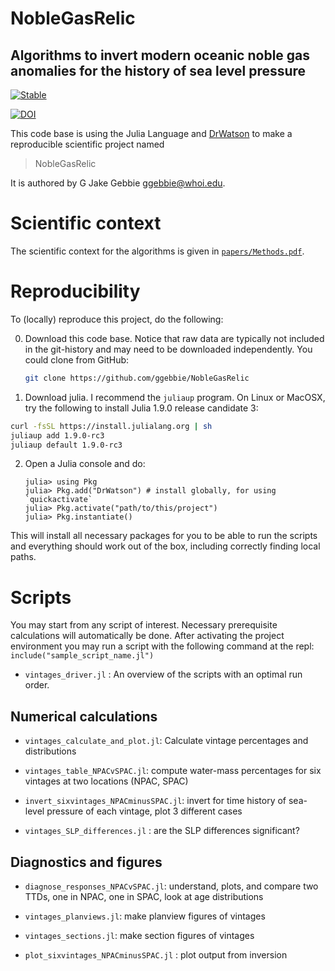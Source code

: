 # NobleGasRelic

## Algorithms to invert modern oceanic noble gas anomalies for the history of sea level pressure

[![Stable](https://img.shields.io/badge/docs-stable-blue.svg)](https://github.com/ggebbie/NobleGasRelic/blob/main/papers/Methods.pdf)

[![DOI](https://zenodo.org/badge/496315869.svg)](https://zenodo.org/doi/10.5281/zenodo.10368927)

This code base is using the Julia Language and [DrWatson](https://juliadynamics.github.io/DrWatson.jl/stable/)
to make a reproducible scientific project named
> NobleGasRelic

It is authored by G Jake Gebbie <ggebbie@whoi.edu>.

# Scientific context

The scientific context for the algorithms is given in [`papers/Methods.pdf`](https://github.com/ggebbie/NobleGasRelic/blob/main/papers/Methods.pdf).

# Reproducibility

To (locally) reproduce this project, do the following:

0. Download this code base. Notice that raw data are typically not included in the
   git-history and may need to be downloaded independently. You could clone from GitHub:
   ```sh
   git clone https://github.com/ggebbie/NobleGasRelic
   ```

1. Download julia. I recommend the `juliaup` program. On Linux or MacOSX, try the following to install Julia 1.9.0 release candidate 3:
```sh
curl -fsSL https://install.julialang.org | sh
juliaup add 1.9.0-rc3
juliaup default 1.9.0-rc3
```

2. Open a Julia console and do:
   ```
   julia> using Pkg
   julia> Pkg.add("DrWatson") # install globally, for using `quickactivate`
   julia> Pkg.activate("path/to/this/project")
   julia> Pkg.instantiate()
   ```

This will install all necessary packages for you to be able to run the scripts and
everything should work out of the box, including correctly finding local paths.

# Scripts

You may start from any script of interest. Necessary prerequisite calculations will automatically be done. After activating the project environment you may run a script with the following command at the repl: `include("sample_script_name.jl")`

- `vintages_driver.jl` : An overview of the scripts with an optimal run order.

## Numerical calculations

- `vintages_calculate_and_plot.jl`: Calculate vintage percentages and distributions

- `vintages_table_NPACvSPAC.jl`: compute water-mass percentages for six vintages at two locations (NPAC, SPAC)

- `invert_sixvintages_NPACminusSPAC.jl`: invert for time history of sea-level pressure of each vintage, plot 3 different cases

- `vintages_SLP_differences.jl` : are the SLP differences significant?

## Diagnostics and figures

- `diagnose_responses_NPACvSPAC.jl`: understand, plots, and compare two TTDs, one in NPAC, one in SPAC, look at age distributions

- `vintages_planviews.jl`: make planview figures of vintages

- `vintages_sections.jl`: make section figures of vintages

- `plot_sixvintages_NPACminusSPAC.jl` : plot output from inversion

